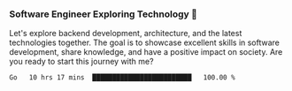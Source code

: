 ### Software Engineer Exploring Technology 🚀 

Let's explore backend development, architecture, and the latest technologies together. The goal is to showcase excellent skills in software development, share knowledge, and have a positive impact on society. Are you ready to start this journey with me?

<!--START_SECTION:waka-->

```txt
Go   10 hrs 17 mins  █████████████████████████   100.00 %
```

<!--END_SECTION:waka-->
